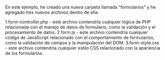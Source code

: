 En este ejemplo, he creado una nueva carpeta llamada "formularios" y he agregado tres nuevos archivos dentro de ella:

1.form-controller.php - este archivo contendría cualquier lógica de PHP relacionada con el manejo de datos de formulario, como la validación y el procesamiento de datos.
2.form.js - este archivo contendría cualquier código de JavaScript relacionado con el comportamiento de formularios, como la validación de campos y la manipulación del DOM.
3.form-style.css - este archivo contendría cualquier estilo CSS relacionado con la apariencia de los formularios.